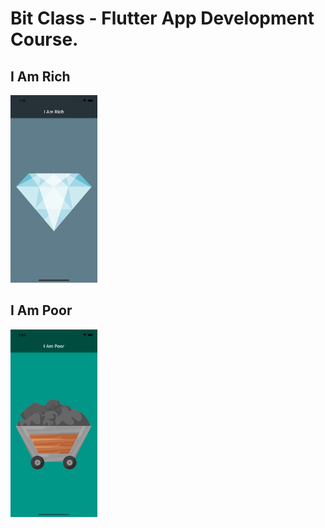 # Bit Class - Flutter App Development Course.

## I Am Rich

<a target="_blank" href="https://github.com/vabym8/Bit_Class_Flutter/tree/master/i_am_rich"></a>

<img src="i_am_rich/screenshots/screenshot_001.png" style='height: 300px'>  


## I Am Poor

<a target="_blank" href="https://github.com/vabym8/Bit_Class_Flutter/tree/master/i_am_poor"></a>

<img src="i_am_poor/screenshots/screenshot_001.png" style='height: 300px'>  